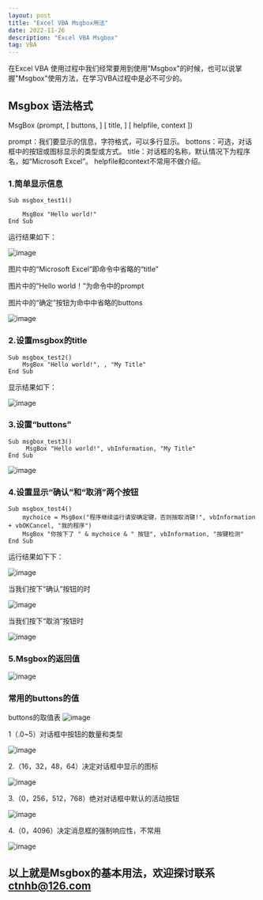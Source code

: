 ```yaml
---
layout: post
title: "Excel VBA Msgbox用法"
date: 2022-11-26
description: "Excel VBA Msgbox"
tag: VBA
---
```

在Excel VBA 使用过程中我们经常要用到使用"Msgbox"的时候，也可以说掌握"Msgbox"使用方法，在学习VBA过程中是必不可少的。
## Msgbox 语法格式
MsgBox (prompt, [ buttons, ] [ title, ] [ helpfile, context ])

prompt：我们要显示的信息，字符格式，可以多行显示。
bottons：可选，对话框中的按钮或图标显示的类型或方式。
title：对话框的名称，默认情况下为程序名，如“Microsoft Excel”。
helpfile和context不常用不做介绍。

### 1.简单显示信息
    Sub msgbox_test1()

        MsgBox "Hello world!"
    End Sub
    
运行结果如下：

![image](https://user-images.githubusercontent.com/70909689/204091323-06e04082-ccf0-4393-b949-182cf0e51bbf.png)

图片中的“Microsoft Excel”即命令中省略的“title”

图片中的“Hello world！”为命令中的prompt

图片中的“确定”按钮为命中中省略的buttons

![image](https://user-images.githubusercontent.com/70909689/204091558-7f612bb3-7806-46f2-a7aa-c4b6c9933474.png)

### 2.设置msgbox的title

    Sub msgbox_test2()
        MsgBox "Hello world!", , "My Title"
    End Sub
显示结果如下：

![image](https://user-images.githubusercontent.com/70909689/204091992-7dbd8bf1-1c47-4d11-9f56-32142b278ed7.png)

### 3.设置“buttons”
    Sub msgbox_test3()
         MsgBox "Hello world!", vbInformation, "My Title"
    End Sub

![image](https://user-images.githubusercontent.com/70909689/204092384-7ebd33f0-e6bd-490c-a360-c74a4b2e1206.png)

### 4.设置显示“确认”和“取消”两个按钮

    Sub msgbox_test4()
        mychoice = MsgBox("程序继续运行请安确定键，否则按取消键!", vbInformation + vbOKCancel, "我的程序")
        MsgBox "你按下了 " & mychoice & " 按钮", vbInformation, "按键检测"
    End Sub
    
运行结果如下下：

![image](https://user-images.githubusercontent.com/70909689/204093472-cea9e7d5-4139-4abe-a48e-ef8642a7ef8c.png)

当我们按下“确认”按钮的时

![image](https://user-images.githubusercontent.com/70909689/204093706-57d2d4ea-fe14-41a4-b762-4dc7f4a2b104.png)

当我们按下“取消”按钮时

![image](https://user-images.githubusercontent.com/70909689/204093734-73ce256e-1580-45bc-990e-c563e9252c0d.png)

### 5.Msgbox的返回值

![image](https://user-images.githubusercontent.com/70909689/204094942-8e3b4be8-c4ed-47e9-82ae-ded615c92bde.png)


### 常用的buttons的值
buttons的取值表
![image](https://user-images.githubusercontent.com/70909689/204095171-07786b87-1a04-4fba-8d12-16ce47bc74bc.png)

1（.0~5）对话框中按钮的数量和类型

![image](https://user-images.githubusercontent.com/70909689/204095285-6b012fae-08d2-400e-a28c-10372240683f.png)

2.（16，32，48，64）决定对话框中显示的图标

![image](https://user-images.githubusercontent.com/70909689/204095333-88a97438-56c7-486b-8909-7176b1faeadb.png)

3.（0，256，512，768）绝对对话框中默认的活动按钮

![image](https://user-images.githubusercontent.com/70909689/204095369-80d5dbf9-77e6-4dd5-a5ef-beefa15b2c19.png)

4.（0，4096）决定消息框的强制响应性，不常用

![image](https://user-images.githubusercontent.com/70909689/204095396-df431bba-f69c-42fb-8b44-7ac5a2a93639.png)

## 以上就是Msgbox的基本用法，欢迎探讨联系[ctnhb@126.com](mailto:ctnhb@126.com)


    
